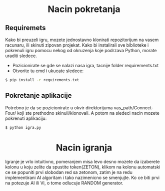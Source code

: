 ﻿<h1 align = "center"> Nacin pokretanja </h1>

## Requiremets
<p align = "left">

Kako bi preuzeli igru, mozete jednostavno klonirati repozitorijum na vasem racunaru, ili skinuti zipovan projekat. Kako bi instalirali sve biblioteke i pokrenuli igru pomocu nekog od okruzenja koje podrzava Python, morate uraditi sledece.

  - Pozicionirate se gde se nalazi nasa igra, tacnije folder requirements.txt
  - Otvorite tu cmd i ukucate sledece:
  ```sh
$ pip install -r requirements.txt
```

## Pokretanje aplikacije
Potrebno je da se pozicionirate u okvir direktorijuma vas_path/Connect-Four/ koji ste prethodno skinuli/klonovali. A potom na sledeci nacin mozete pokrenuti aplikaciju:
```sh
$ python igra.py
```

 </p>


<h1 align = "center"> Nacin igranja </h1>
<p align = "left">
  
Igranje je vrlo intuitivno, pomeranjem misa levo desno mozete da izaberete kolonu u koju zelite da spustite token(ZETON), klikom na kolonu automatski ce se popuniti prvi slobodan red sa zetonom, zatim je na redu implementirani AI algoritam i tako nazimenicno se smenjujte. Ko ce biti prvi na potezuje AI ili Vi, o tome odlucuje RANDOM generator. 
  
  </p>
